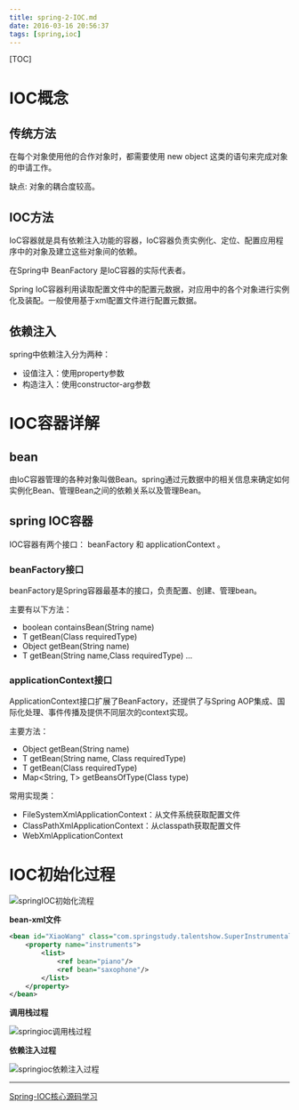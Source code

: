 ```yaml
---
title: spring-2-IOC.md
date: 2016-03-16 20:56:37
tags: [spring,ioc]
---
```


[TOC]

<!--more-->


# IOC概念

## 传统方法

在每个对象使用他的合作对象时，都需要使用 new object 这类的语句来完成对象的申请工作。

缺点: 对象的耦合度较高。

## IOC方法
IoC容器就是具有依赖注入功能的容器，IoC容器负责实例化、定位、配置应用程序中的对象及建立这些对象间的依赖。

在Spring中 BeanFactory 是IoC容器的实际代表者。

Spring IoC容器利用读取配置文件中的配置元数据，对应用中的各个对象进行实例化及装配。一般使用基于xml配置文件进行配置元数据。

## 依赖注入

spring中依赖注入分为两种：

- 设值注入：使用property参数
- 构造注入：使用constructor-arg参数

# IOC容器详解

## bean

由IoC容器管理的各种对象叫做Bean。spring通过元数据中的相关信息来确定如何实例化Bean、管理Bean之间的依赖关系以及管理Bean。

## spring IOC容器

IOC容器有两个接口： beanFactory 和 applicationContext 。

### beanFactory接口

beanFactory是Spring容器最基本的接口，负责配置、创建、管理bean。

主要有以下方法：

- boolean containsBean(String name)
- <T> T getBean(Class<T> requiredType)
- Object getBean(String name)
- <T> T getBean(String name,Class requiredType)
...

### applicationContext接口

ApplicationContext接口扩展了BeanFactory，还提供了与Spring AOP集成、国际化处理、事件传播及提供不同层次的context实现。

主要方法：

- Object getBean(String name)
- T getBean(String name, Class<T> requiredType)
- T getBean(Class<T> requiredType)
- Map<String, T> getBeansOfType(Class<T> type)

常用实现类：

- FileSystemXmlApplicationContext：从文件系统获取配置文件
- ClassPathXmlApplicationContext：从classpath获取配置文件
- WebXmlApplicationContext

# IOC初始化过程

![springIOC初始化流程](http://7xlgbq.com1.z0.glb.clouddn.com/springIOC初始化流程.jpg "springIOC初始化流程")

__bean-xml文件__

```xml
<bean id="XiaoWang" class="com.springstudy.talentshow.SuperInstrumentalist">
    <property name="instruments">
        <list>
            <ref bean="piano"/>
            <ref bean="saxophone"/>
        </list>
    </property>
</bean>
```

__调用栈过程__

![springioc调用栈过程](http://7xlgbq.com1.z0.glb.clouddn.com/springioc调用栈过程.jpg "springioc调用栈过程")

__依赖注入过程__

![springioc依赖注入过程](http://7xlgbq.com1.z0.glb.clouddn.com/springioc依赖注入过程.jpg "springioc依赖注入过程")

----

[Spring-IOC核心源码学习](http://yikun.github.io/2015/05/29/Spring-IOC%E6%A0%B8%E5%BF%83%E6%BA%90%E7%A0%81%E5%AD%A6%E4%B9%A0/)